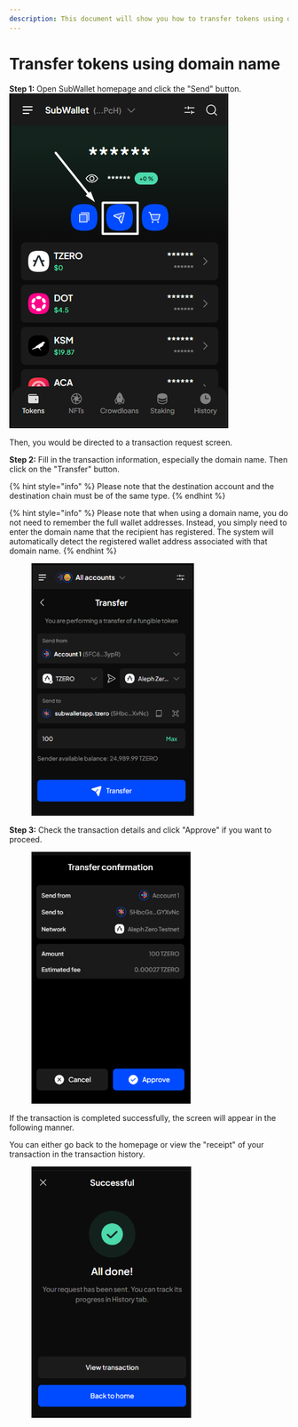 ```yaml
---
description: This document will show you how to transfer tokens using domain name.
---
```


# Transfer tokens using domain name

**Step 1:** Open SubWallet homepage and click the "Send" button.![](<../../../.gitbook/assets/image (27) (1) (1) (1).png>)

Then, you would be directed to a transaction request screen.

**Step 2:** Fill in the transaction information, especially the domain name. Then click on the "Transfer" button.

{% hint style="info" %}
Please note that the destination account and the destination chain must be of the same type.&#x20;
{% endhint %}

{% hint style="info" %}
Please note that when using a domain name, you do not need to remember the full  wallet addresses. Instead, you simply need to enter the domain name that the recipient has registered. The system will automatically detect the registered wallet address associated with that domain name.
{% endhint %}

<div align="left">

<figure><img src="../../../.gitbook/assets/image (24) (1) (1) (1).png" alt="" width="293"><figcaption></figcaption></figure>

</div>

**Step 3:** Check the transaction details and click "Approve" if you want to proceed.

<div align="left">

<figure><img src="../../../.gitbook/assets/image (25) (1) (1) (1).png" alt="" width="287"><figcaption></figcaption></figure>

</div>

If the transaction is completed successfully, the screen will appear in the following manner.

You can either go back to the homepage or view the "receipt" of your transaction in the transaction history.

<div align="left">

<figure><img src="../../../.gitbook/assets/image (26) (1) (1) (1).png" alt="" width="288"><figcaption></figcaption></figure>

</div>
